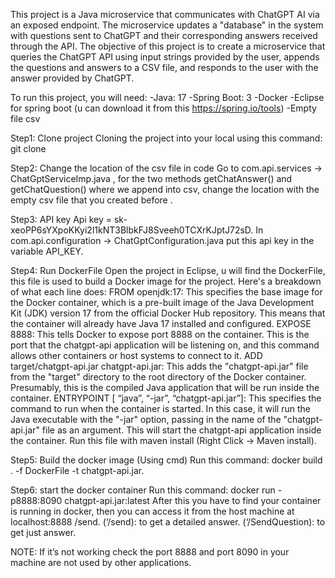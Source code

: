 This project is a Java microservice that communicates with ChatGPT AI via an exposed endpoint. The microservice updates a "database" in the system with questions sent to ChatGPT and their corresponding answers received through the API. The objective of this project is to create a microservice that queries the ChatGPT API using input strings provided by the user, appends the questions and answers to a CSV file, and responds to the user with the answer provided by ChatGPT.

To run this project, you will need:
-Java: 17 
-Spring Boot: 3
-Docker
-Eclipse for spring boot (u can download it from this https://spring.io/tools)
-Empty file csv 

Step1: Clone project
Cloning the project into your local using this command: git clone 

Step2: Change the location of the csv file in code 
Go to com.api.services -> ChatGptServiceImp.java , for the two methods getChatAnswer() and getChatQuestion() where we append into csv, change the location with the empty csv file that you created before .

Step3: API key
Api key = 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.
In com.api.configuration -> ChatGptConfiguration.java put this api key in the variable API_KEY.

Step4: Run DockerFile
Open the project in Eclipse, u will find the DockerFile, this file is used to build a Docker image for the project. Here's a breakdown of what each line does:
FROM openjdk:17:  This specifies the base image for the Docker container, which is a pre-built image of the Java Development Kit (JDK) version 17 from the official Docker Hub repository. This means that the container will already have Java 17 installed and configured.
EXPOSE 8888: This tells Docker to expose port 8888 on the container. This is the port that the chatgpt-api application will be listening on, and this command allows other containers or host systems to connect to it.
ADD target/chatgpt-api.jar chatgpt-api.jar: This adds the "chatgpt-api.jar" file from the "target" directory to the root directory of the Docker container. Presumably, this is the compiled Java application that will be run inside the container.
ENTRYPOINT [ “java”, “-jar”, “chatgpt-api.jar”]: This specifies the command to run when the container is started. In this case, it will run the Java executable with the "-jar" option, passing in the name of the "chatgpt-api.jar" file as an argument. This will start the chatgpt-api application inside the container.
Run this file with maven install (Right Click -> Maven install).

Step5: Build the docker image (Using cmd)
Run this command: docker build . -f DockerFile -t chatgpt-api.jar.

Step6: start the docker container
Run this command: docker run -p8888:8090 chatgpt-api.jar:latest
After this you have to find your container is running in docker, then you can access it from the host machine at localhost:8888 /send.
(‘/send): to get a detailed answer.
(‘/SendQuestion): to get just answer.

NOTE:
If it’s not working check the port 8888 and port 8090 in your machine are not used by other applications. 

